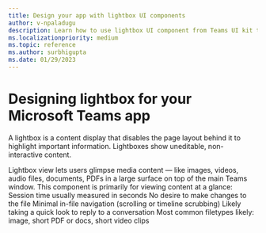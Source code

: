 ```yaml
---
title: Design your app with lightbox UI components
author: v-npaladugu
description: Learn how to use lightbox UI component from Teams UI kit to build Microsoft Teams apps.
ms.localizationpriority: medium
ms.topic: reference
ms.author: surbhigupta
ms.date: 01/29/2023
---
```


# Designing lightbox for your Microsoft Teams app

A lightbox is a content display that disables the page layout behind it to highlight important information. Lightboxes show uneditable, non-interactive content.

Lightbox view lets users glimpse media content — like images, videos, audio files, documents, PDFs in a large surface on top of the main Teams window. This component is primarily for viewing content at a glance:
Session time usually measured in seconds 
No desire to make changes to the file
Minimal in-file navigation (scrolling or timeline scrubbing)
Likely taking a quick look to reply to a conversation
Most common filetypes likely: image, short PDF or docs, short video clips

